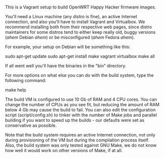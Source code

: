This is a Vagrant setup to build OpenWRT Happy Hacker firmware images.

You'll need a Linux machine (any distro is fine), an active Internet connection, and also you'll have to install Vagrant and Virtualbox. We recommend installing both from their
respective web pages, since distro maintainers for some distros tend to either keep really old, buggy versions (*ahem* Debian *ahem*) or be misconfigured (*ahem* Fedora *ahem*).

For example, your setup on Debian will be something like this:

  sudo apt-get update
  sudo apt-get install make vagrant virtualbox
  make all

If all went well you'll have the binaries in the "bin" directory.

For more options on what else you can do with the build system, type the following command:

  make help

The build VM is configured to use 10 Gb of RAM and 4 CPU cores. You can change the number of CPUs as you see fit, but reducing the amount of RAM below 4 Gb may cause the build to 
fail. You can also edit the configuration script (script/config.sh) to tinker with the number of Make jobs and parallel building if you want to speed up the builds - our defaults
were set as conservative as possible.

Note that the build system requires an active Internet connection, not only during provisioning of the VM but during the compilation process itself. Also, the build system was
only tested against GNU Make, we do not know how well it would work on other versions of Make, if at all.
